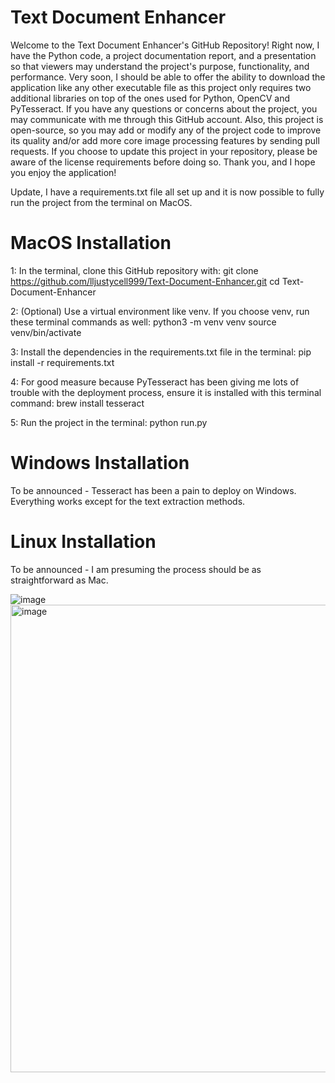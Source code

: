 # Text Document Enhancer

Welcome to the Text Document Enhancer's GitHub Repository! Right now, I have the Python code, a project documentation report, and a presentation so that viewers may understand the project's purpose, functionality, and performance. Very soon, I should be able to offer the ability to download the application like any other executable file as this project only requires two additional libraries on top of the ones used for Python, OpenCV and PyTesseract. If you have any questions or concerns about the project, you may communicate with me through this GitHub account. Also, this project is open-source, so you may add or modify any of the project code to improve its quality and/or add more core image processing features by sending pull requests. If you choose to update this project in your repository, please be aware of the license requirements before doing so. Thank you, and I hope you enjoy the application!

Update, I have a requirements.txt file all set up and it is now possible to fully run the project from the terminal on MacOS.

# MacOS Installation

1: In the terminal, clone this GitHub repository with:
git clone https://github.com/lljustycell999/Text-Document-Enhancer.git
cd Text-Document-Enhancer

2: (Optional) Use a virtual environment like venv. If you choose venv, run these terminal commands as well:
python3 -m venv venv
source venv/bin/activate

3: Install the dependencies in the requirements.txt file in the terminal:
pip install -r requirements.txt

4: For good measure because PyTesseract has been giving me lots of trouble with the deployment process, ensure it is installed with this terminal command:
brew install tesseract

5: Run the project in the terminal:
python run.py

# Windows Installation

To be announced - Tesseract has been a pain to deploy on Windows. Everything works except for the text extraction methods.

# Linux Installation

To be announced - I am presuming the process should be as straightforward as Mac.

![image](https://github.com/lljustycell999/Text-Document-Enhancer/assets/123667513/38dcfdfc-3412-4f8d-a8ef-3725abc7ec44)
<img width="748" alt="image" src="https://github.com/lljustycell999/Text-Document-Enhancer/assets/123667513/aa05fc9a-36f2-4141-967d-1bf3229f0a33">

